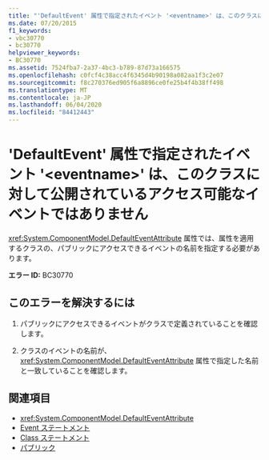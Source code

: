 ```yaml
---
title: "'DefaultEvent' 属性で指定されたイベント '<eventname>' は、このクラスに対して公開されているアクセス可能なイベントではありません"
ms.date: 07/20/2015
f1_keywords:
- vbc30770
- bc30770
helpviewer_keywords:
- BC30770
ms.assetid: 7524fba7-2a37-4bc3-b789-87d73a166575
ms.openlocfilehash: c0fcf4c38acc4f6345d4b90198a082aa1f3c2e07
ms.sourcegitcommit: f8c270376ed905f6a8896ce0fe25b4f4b38ff498
ms.translationtype: MT
ms.contentlocale: ja-JP
ms.lasthandoff: 06/04/2020
ms.locfileid: "84412443"
---
```

# <a name="event-eventname-event-specified-by-the-defaultevent-attribute-is-not-a-publicly-accessible-event-for-this-class"></a>'DefaultEvent' 属性で指定されたイベント '\<eventname>' は、このクラスに対して公開されているアクセス可能なイベントではありません
<xref:System.ComponentModel.DefaultEventAttribute> 属性では、属性を適用するクラスの、パブリックにアクセスできるイベントの名前を指定する必要があります。  
  
 **エラー ID:** BC30770  
  
## <a name="to-correct-this-error"></a>このエラーを解決するには  
  
1. パブリックにアクセスできるイベントがクラスで定義されていることを確認します。  
  
2. クラスのイベントの名前が、 <xref:System.ComponentModel.DefaultEventAttribute> 属性で指定した名前と一致していることを確認します。  
  
## <a name="see-also"></a>関連項目

- <xref:System.ComponentModel.DefaultEventAttribute>
- [Event ステートメント](../language-reference/statements/event-statement.md)
- [Class ステートメント](../language-reference/statements/class-statement.md)
- [パブリック](../language-reference/modifiers/public.md)
